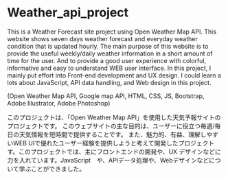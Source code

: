# Weather_api_project

This is a Weather Forecast site project using Open Weather Map API. This website shows  seven days weather forecast and everyday weather condition that is updated hourly. The main purpose of this website is to provide the useful weekly/daily weather information in a short amount of time for the user. And to provide a good user experience with colorful, informative and easy to understand WEB user interface.
In this project, I mainly put effort into Front-end development and UX design. I could learn a lots about JavaScript, API data handling, and Web design in this project. 

(Open Weather Map API, Google map API, HTML, CSS, JS, Bootstrap, Adobe Illustrator, Adobe Photoshop)

このプロジェクトは、「Open Weather Map API」を使用した天気予報サイトのプロジェクトです。 このウェブサイトの主な目的は、ユーザーに役立つ毎週/毎日の天気情報を短時間で提供することです。 また、魅力的、有益、理解しやすいWEB UIで優れたユーザー経験を提供しようと考えて開発したプロジェクトす。このプロジェクトでは、主にフロントエンドの開発や、UX デザインなどに力を入れています。JavaScript　や、APIデータ処理や、Webデザインなどについて学ぶことができました。
